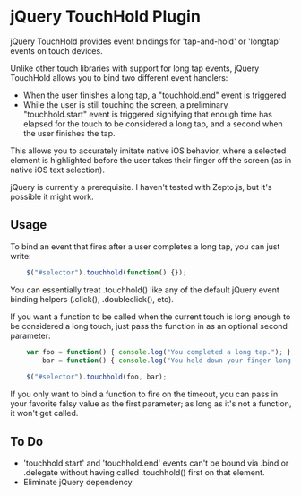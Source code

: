 jQuery TouchHold Plugin
=======================

jQuery TouchHold provides event bindings for 'tap-and-hold' or 'longtap' events on touch devices. 

Unlike other touch libraries with support for long tap events, jQuery TouchHold allows you to bind two different event handlers: 

* When the user finishes a long tap, a "touchhold.end" event is triggered
* While the user is still touching the screen, a preliminary "touchhold.start" event is triggered signifying that enough time has elapsed for the touch to be considered a long tap, and a second when the user finishes the tap. 

This allows you to accurately imitate native iOS behavior, where a selected element is highlighted before the user takes their finger off the screen (as in native iOS text selection).

jQuery is currently a prerequisite. I haven't tested with Zepto.js, but it's possible it might work.

Usage
-----
To bind an event that fires after a user completes a long tap, you can just write:

```js
	$("#selector").touchhold(function() {});
```

You can essentially treat .touchhold() like any of the default jQuery event binding helpers (.click(), .doubleclick(), etc).

If you want a function to be called when the current touch is long enough to be considered a long touch, just pass the function in as an optional second parameter:

```js
	var foo = function() { console.log("You completed a long tap."); }, 
		bar = function() { console.log("You held down your finger long enough.")};
		
	$("#selector").touchhold(foo, bar);
```

If you only want to bind a function to fire on the timeout, you can pass in your favorite falsy value as the first parameter; as long as it's not a function, it won't get called. 


To Do
-----
* 'touchhold.start' and 'touchhold.end' events can't be bound via .bind or .delegate without having called .touchhold() first on that element.
* Eliminate jQuery dependency